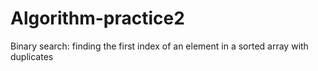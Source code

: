 # Algorithm-practice2
Binary search: finding the first index of an element in a sorted array with duplicates
